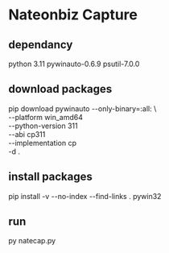 # Nateonbiz Capture

## dependancy
python 3.11
pywinauto-0.6.9
psutil-7.0.0

## download packages
pip download pywinauto --only-binary=:all: \                
     --platform win_amd64 \
     --python-version 311 \
     --abi cp311 \
     --implementation cp \
     -d .
    
## install packages
pip install -v --no-index --find-links . pywin32

## run
py natecap.py

